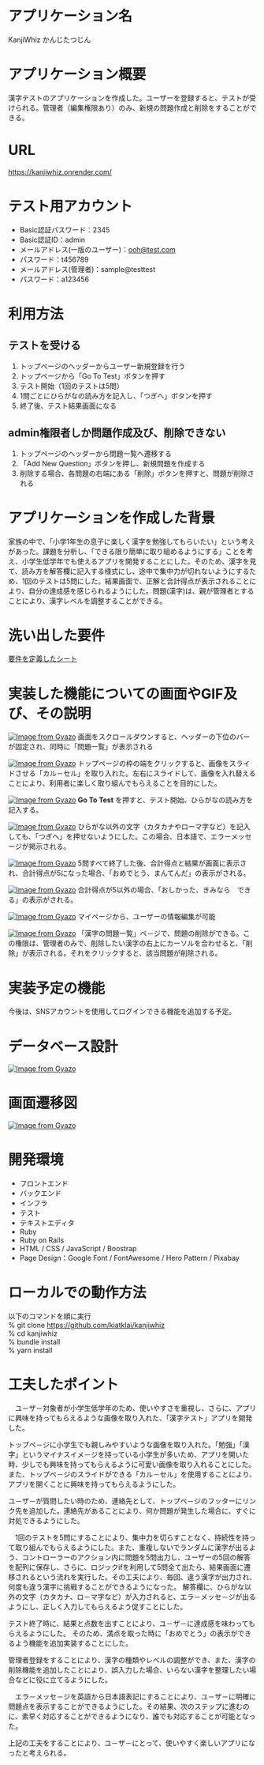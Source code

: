 # アプリケーション名
KanjiWhiz かんじたつじん

# アプリケーション概要
漢字テストのアプリケーションを作成した。ユーザーを登録すると、テストが受けられる。管理者（編集権限あり）のみ、新規の問題作成と削除をすることができる。

# URL
https://kanjiwhiz.onrender.com/

# テスト用アカウント
- Basic認証パスワード：2345
- Basic認証ID：admin
- メールアドレス(一版のユーザー)：ooh@test.com
- パスワード：t456789
- メールアドレス(管理者)：sample@testtest
- パスワード：a123456

# 利用方法

## テストを受ける
1. トップページのヘッダーからユーザー新規登録を行う
1. トップページから「Go To Test」ボタンを押す
1. テスト開始（1回のテストは5問）
1. 1問ごとにひらがなの読み方を記入し、「つぎへ」ボタンを押す
1. 終了後、テスト結果画面になる

## admin権限者しか問題作成及び、削除できない
1. トップページのヘッダーから問題一覧へ遷移する
1. 「Add New Question」ボタンを押し、新規問題を作成する
1. 削除する場合、各問題の右端にある「削除」ボタンを押すと、問題が削除される

# アプリケーションを作成した背景
家族の中で、「小学1年生の息子に楽しく漢字を勉強してもらいたい」という考えがあった。課題を分析し、「できる限り簡単に取り組めるようにする」ことを考え、小学生低学年でも使えるアプリを開発することにした。そのため、漢字を見て、読み方を解答欄に記入する様式にし、途中で集中力が切れないようにするため、1回のテストは5問にした。結果画面で、正解と合計得点が表示されることにより、自分の達成感を感じられるようにした。問題(漢字)は、親が管理者とすることにより、漢字レベルを調整することができる。

# 洗い出した要件
<a href="https://docs.google.com/spreadsheets/d/1rVFlX5vK7eNISwYPKhiTwC-8oJNxO38ajY0pxE4AhU4/edit#gid=982722306">要件を定義したシート</a>

# 実装した機能についての画面やGIF及び、その説明
[![Image from Gyazo](https://i.gyazo.com/186a58f49b6a570e159ea7f3b1978b26.gif)](https://gyazo.com/186a58f49b6a570e159ea7f3b1978b26)
画面をスクロールダウンすると、ヘッダーの下位のバーが固定され、同時に「問題一覧」が表示される

[![Image from Gyazo](https://i.gyazo.com/6d7c0986c9456d56d93e072a7e31ad4b.gif)](https://gyazo.com/6d7c0986c9456d56d93e072a7e31ad4b)
トップページの枠の端をクリックすると、画像をスライドさせる「カル－セル」を取り入れた。左右にスライドして、画像を入れ替えることにより、利用者に楽しく取り組んでもらえることを目的にした。

[![Image from Gyazo](https://i.gyazo.com/38f72817ad63a944c6ad301b1f17a4d1.gif)](https://gyazo.com/38f72817ad63a944c6ad301b1f17a4d1)
**Go To Test** を押すと、テスト開始、ひらがなの読み方を記入する。

[![Image from Gyazo](https://i.gyazo.com/f34020019adcff19357d220237ff0b2d.gif)](https://gyazo.com/f34020019adcff19357d220237ff0b2d)
ひらがな以外の文字（カタカナやローマ字など）を記入しても、「つぎへ」を押せないようにした。この場合、日本語で、エラーメッセージが掲示される。

[![Image from Gyazo](https://i.gyazo.com/f882b077955dd0da66884cef627e284d.gif)](https://gyazo.com/f882b077955dd0da66884cef627e284d)
5問すべて終了した後、合計得点と結果が画面に表示され、合計得点が5になった場合、「おめでとう、まんてんだ」の表示がされる。

[![Image from Gyazo](https://i.gyazo.com/2ea932df2054bc62ee18225c66493234.gif)](https://gyazo.com/2ea932df2054bc62ee18225c66493234)
合計得点が5以外の場合、「おしかった、きみなら　できる」の表示がされる。

[![Image from Gyazo](https://i.gyazo.com/d7e0a87889f83aef4dd2ad5fbb6c2d11.gif)](https://gyazo.com/d7e0a87889f83aef4dd2ad5fbb6c2d11)
マイページから、ユーザーの情報編集が可能

[![Image from Gyazo](https://i.gyazo.com/86c933ec929d46fbc3f716ea077b9ffc.gif)](https://gyazo.com/86c933ec929d46fbc3f716ea077b9ffc)
「漢字の問題一覧」ペ－ジで、問題の削除ができる。この権限は、管理者のみで、削除したい漢字の右上にカーソルを合わせると、「削除」が表示される。それをクリックすると、該当問題が削除される。

# 実装予定の機能
今後は、SNSアカウントを使用してログインできる機能を追加する予定。

# データベース設計
[![Image from Gyazo](https://i.gyazo.com/ce3f2d5c89f22785ca14c8df4355063d.png)](https://gyazo.com/ce3f2d5c89f22785ca14c8df4355063d)

# 画面遷移図
[![Image from Gyazo](https://i.gyazo.com/4706af491b5c78d4f8f6abf40dc85c93.png)](https://gyazo.com/4706af491b5c78d4f8f6abf40dc85c93)

# 開発環境
- フロントエンド
- バックエンド
- インフラ
- テスト
- テキストエディタ
- Ruby
- Ruby on Rails
- HTML / CSS / JavaScript / Boostrap
- Page Design：Google Font / FontAwesome / Hero Pattern / Pixabay

# ローカルでの動作方法
以下のコマンドを順に実行<br>
% git clone <a href="https://github.com/kiatklai/kanjiwhiz">https://github.com/kiatklai/kanjiwhiz</a><br>
% cd kanjiwhiz<br>
% bundle install<br>
% yarn install<br>

# 工夫したポイント
　ユ－ザ－対象者が小学生低学年のため、使いやすさを重視し、さらに、アプリに興味を持ってもらえるような画像を取り入れた、「漢字テスト」アプリを開発した。

トップペ－ジに小学生でも親しみやすいような画像を取り入れた。「勉強」「漢字」というマイナスイメ－ジを持っている小学生が多いため、アプリを開いた時、少しでも興味を持ってもらえるように可愛い画像を取り入れることにした。また、トップペ－ジのスライドができる「カル－セル」を使用することにより、アプリを開くことに興味を持ってもらえるようにした。

ユ－ザ－が質問したい時のため、連絡先として、トップペ－ジのフッターにリンク先を追加した。連絡先があることにより、何か問題が発生した場合に、すぐに対処できるようにした。

　1回のテストを5問にすることにより、集中力を切らすことなく、持続性を持って取り組んでもらえるようにした。また、重複しないでランダムに漢字が出るよう、コントローラーのアクション内に問題を5問出力し、ユーザーの5回の解答を配列に保存し、さらに、ロジックifを利用して5問全て出たら、結果画面に遷移されるという流れを実行した。その工夫により、毎回、違う漢字が出力され、何度も違う漢字に挑戦することができるようになった。
解答欄に、ひらがな以外の文字（カタカナ、ロ－マ字など）が入力されると、エラ－メッセ－ジが出るようにし、正しく入力してもらえるよう促すことにした。


テスト終了時に、結果と点数を出すことにより、ユ－ザ－に達成感を味わってもらえるようにした。
そのため、満点を取った時に「おめでとう」の表示ができるよう機能を追加実装することにした。

管理者登録をすることにより、漢字の種類やレベルの調整ができ、また、漢字の削除機能を追加したことにより、誤入力した場合、いらない漢字を整理したい場合などに役に立てるようにした。


　エラ－メッセ－ジを英語から日本語表記にすることにより、ユ－ザ－に明確に問題点を表示することができるようにした。その結果、次のステップに進むのに、素早く対応することができるようになり、誰でも対応することが可能となった。

上記の工夫をすることにより、ユ－ザ－にとって、使いやすく楽しいアプリになったと考えられる。